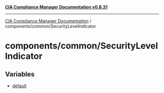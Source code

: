 [**CIA Compliance Manager Documentation v0.8.31**](../../../README.md)

***

[CIA Compliance Manager Documentation](../../../modules.md) / components/common/SecurityLevelIndicator

# components/common/SecurityLevelIndicator

## Variables

- [default](variables/default.md)
